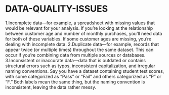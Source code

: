 # DATA-QUALITY-ISSUES
1.Incomplete data—for example, a spreadsheet with missing values that would be relevant for your analysis. If you’re looking at the relationship between customer age and number of monthly purchases, you’ll need data for both of these variables. If some customer ages are missing, you’re dealing with incomplete data.
2.Duplicate data—for example, records that appear twice (or multiple times) throughout the same dataset. This can occur if you’re combining data from multiple sources or databases.
3.Inconsistent or inaccurate data—data that is outdated or contains structural errors such as typos, inconsistent capitalization, and irregular naming conventions. Say you have a dataset containing student test scores, with some categorized as “Pass” or “Fail” and others categorized as “P” or “F.” Both labels mean the same thing, but the naming convention is inconsistent, leaving the data rather messy.
